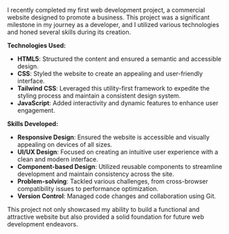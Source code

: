 I recently completed my first web development project, a commercial website designed to promote a business. This project was a significant milestone in my journey as a developer, and I utilized various technologies and honed several skills during its creation.

**Technologies Used:**
- **HTML5**: Structured the content and ensured a semantic and accessible design.
- **CSS**: Styled the website to create an appealing and user-friendly interface.
- **Tailwind CSS**: Leveraged this utility-first framework to expedite the styling process and maintain a consistent design system.
- **JavaScript**: Added interactivity and dynamic features to enhance user engagement.

**Skills Developed:**
- **Responsive Design**: Ensured the website is accessible and visually appealing on devices of all sizes.
- **UI/UX Design**: Focused on creating an intuitive user experience with a clean and modern interface.
- **Component-based Design**: Utilized reusable components to streamline development and maintain consistency across the site.
- **Problem-solving**: Tackled various challenges, from cross-browser compatibility issues to performance optimization.
- **Version Control**: Managed code changes and collaboration using Git.

This project not only showcased my ability to build a functional and attractive website but also provided a solid foundation for future web development endeavors.


